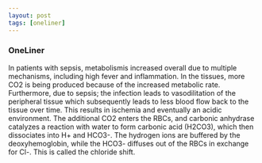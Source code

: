 ```yaml
---
layout: post
tags: [oneliner]
---
```



### OneLiner

In patients with sepsis, metabolismis increased overall due to multiple mechanisms, including high fever and inflammation. In the tissues, more CO2 is being produced because of the increased metabolic rate. Furthermore, due to sepsis; the infection leads to vasodilitation of the peripheral tissue which subsequently leads to less blood flow back to the tissue over time. This results in ischemia and eventually an acidic environment. The additional CO2 enters the RBCs, and carbonic anhydrase catalyzes a reaction with water to form carbonic acid (H2CO3), which then dissociates into H+ and HCO3-. The hydrogen ions are buffered by the deoxyhemoglobin, while the HCO3- diffuses out of the RBCs in exchange for Cl-. This is called the chloride shift.
